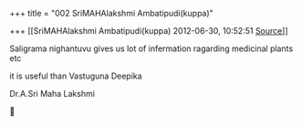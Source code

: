 +++
title = "002 SriMAHAlakshmi Ambatipudi(kuppa)"

+++
[[SriMAHAlakshmi Ambatipudi(kuppa)	2012-06-30, 10:52:51 [Source](https://groups.google.com/g/bvparishat/c/fxsGR_jRFPo)]]





  
Saligrama nighantuvu gives us lot of infermation ragarding medicinal plants etc



it is useful than Vastuguna Deepika



Dr.A.Sri Maha Lakshmi



